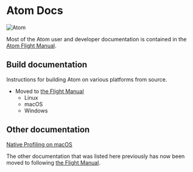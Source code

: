# Atom Docs

![Atom](https://cloud.githubusercontent.com/assets/72919/2874231/3af1db48-d3dd-11e3-98dc-6066f8bc766f.png)

Most of the Atom user and developer documentation is contained in the [Atom Flight Manual](https://github.com/atom/flight-manual.atom.io).

## Build documentation

Instructions for building Atom on various platforms from source.

* Moved to [the Flight Manual](https://flight-manual.atom.io/hacking-atom/sections/hacking-on-atom-core/)
    * Linux
    * macOS
    * Windows

## Other documentation

[Native Profiling on macOS](./native-profiling.md)

The other documentation that was listed here previously has now been moved to following [the Flight Manual](https://flight-manual.atom.io).
